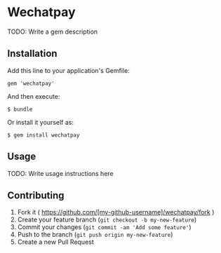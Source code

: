 # Wechatpay

TODO: Write a gem description

## Installation

Add this line to your application's Gemfile:

    gem 'wechatpay'

And then execute:

    $ bundle

Or install it yourself as:

    $ gem install wechatpay

## Usage

TODO: Write usage instructions here

## Contributing

1. Fork it ( https://github.com/[my-github-username]/wechatpay/fork )
2. Create your feature branch (`git checkout -b my-new-feature`)
3. Commit your changes (`git commit -am 'Add some feature'`)
4. Push to the branch (`git push origin my-new-feature`)
5. Create a new Pull Request
